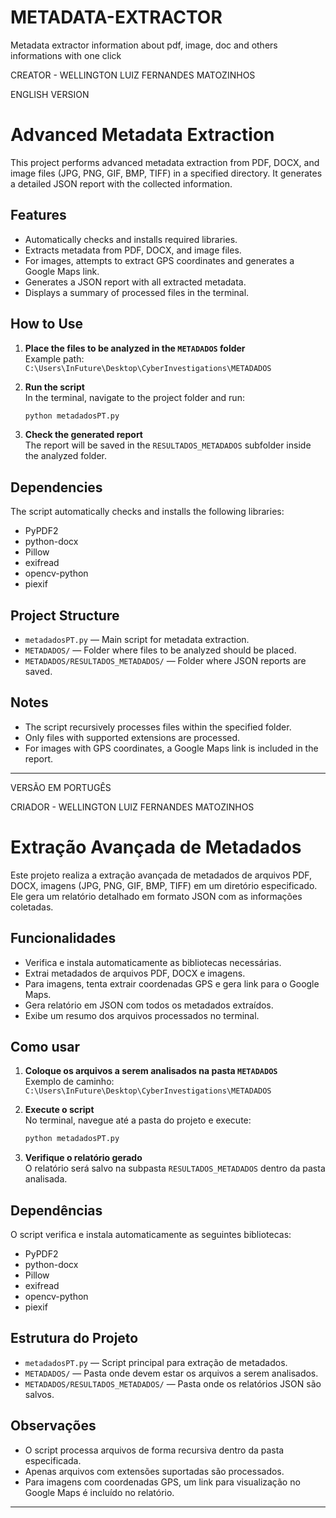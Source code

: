 # METADATA-EXTRACTOR
Metadata extractor information about pdf, image, doc and others informations with one click

CREATOR - WELLINGTON LUIZ FERNANDES MATOZINHOS

ENGLISH VERSION

# Advanced Metadata Extraction

This project performs advanced metadata extraction from PDF, DOCX, and image files (JPG, PNG, GIF, BMP, TIFF) in a specified directory. It generates a detailed JSON report with the collected information.

## Features

- Automatically checks and installs required libraries.
- Extracts metadata from PDF, DOCX, and image files.
- For images, attempts to extract GPS coordinates and generates a Google Maps link.
- Generates a JSON report with all extracted metadata.
- Displays a summary of processed files in the terminal.

## How to Use

1. **Place the files to be analyzed in the `METADADOS` folder**  
   Example path:  
   `C:\Users\InFuture\Desktop\CyberInvestigations\METADADOS`

2. **Run the script**  
   In the terminal, navigate to the project folder and run:
   ```sh
   python metadadosPT.py
   ```

3. **Check the generated report**  
   The report will be saved in the `RESULTADOS_METADADOS` subfolder inside the analyzed folder.

## Dependencies

The script automatically checks and installs the following libraries:
- PyPDF2
- python-docx
- Pillow
- exifread
- opencv-python
- piexif

## Project Structure

- `metadadosPT.py` — Main script for metadata extraction.
- `METADADOS/` — Folder where files to be analyzed should be placed.
- `METADADOS/RESULTADOS_METADADOS/` — Folder where JSON reports are saved.

## Notes

- The script recursively processes files within the specified folder.
- Only files with supported extensions are processed.
- For images with GPS coordinates, a Google Maps link is included in the report.

___________________________________________________________________________________________________________________________________________________________________________________________________________________________________________________
VERSÃO EM PORTUGÊS

CRIADOR - WELLINGTON LUIZ FERNANDES MATOZINHOS

# Extração Avançada de Metadados

Este projeto realiza a extração avançada de metadados de arquivos PDF, DOCX, imagens (JPG, PNG, GIF, BMP, TIFF) em um diretório especificado. Ele gera um relatório detalhado em formato JSON com as informações coletadas.

## Funcionalidades

- Verifica e instala automaticamente as bibliotecas necessárias.
- Extrai metadados de arquivos PDF, DOCX e imagens.
- Para imagens, tenta extrair coordenadas GPS e gera link para o Google Maps.
- Gera relatório em JSON com todos os metadados extraídos.
- Exibe um resumo dos arquivos processados no terminal.

## Como usar

1. **Coloque os arquivos a serem analisados na pasta `METADADOS`**  
   Exemplo de caminho:  
   `C:\Users\InFuture\Desktop\CyberInvestigations\METADADOS`

2. **Execute o script**  
   No terminal, navegue até a pasta do projeto e execute:
   ```sh
   python metadadosPT.py
   ```

3. **Verifique o relatório gerado**  
   O relatório será salvo na subpasta `RESULTADOS_METADADOS` dentro da pasta analisada.

## Dependências

O script verifica e instala automaticamente as seguintes bibliotecas:
- PyPDF2
- python-docx
- Pillow
- exifread
- opencv-python
- piexif

## Estrutura do Projeto

- `metadadosPT.py` — Script principal para extração de metadados.
- `METADADOS/` — Pasta onde devem estar os arquivos a serem analisados.
- `METADADOS/RESULTADOS_METADADOS/` — Pasta onde os relatórios JSON são salvos.

## Observações

- O script processa arquivos de forma recursiva dentro da pasta especificada.
- Apenas arquivos com extensões suportadas são processados.
- Para imagens com coordenadas GPS, um link para visualização no Google Maps é incluído no relatório.

---
